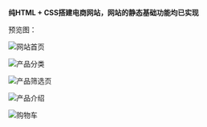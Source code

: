 **纯HTML + CSS搭建电商网站，网站的静态基础功能均已实现**

预览图：

![网站首页](http://m.qpic.cn/psb?/V103EO2s2J4gkQ/VztHQhv8xNfsmEKASQe*ieyenluVKG.YG8bzXv1pZ5k!/b/dL8AAAAAAAAA&bo=QAaDAwAAAAAKB.0!&rf=viewer_4)

![产品分类](http://m.qpic.cn/psb?/V103EO2s2J4gkQ/GplBOZ2sRGv35CRHMigpReIsFrs5YCkM4nGSDCwpwFg!/b/dFIBAAAAAAAA&bo=QAaDAwAAAAAKF*0!&rf=viewer_4)

![产品筛选页](http://m.qpic.cn/psb?/V103EO2s2J4gkQ/eXfvd59XvzmPsqY23izOz1AA3H05ikOsOWXVJH7UzXQ!/b/dL8AAAAAAAAA&bo=QAaDAwAAAAAKF*0!&rf=viewer_4)

![产品介绍](http://m.qpic.cn/psb?/V103EO2s2J4gkQ/4TZc7uhw3AE7Zh7cqPFLlKTEv62dKEngyfHtTTmo59I!/b/dFIBAAAAAAAA&bo=QAaDAwAAAAAKF*0!&rf=viewer_4)

![购物车](https://images.gitee.com/uploads/images/2019/0510/113730_4cf8d5ef_4944045.png)